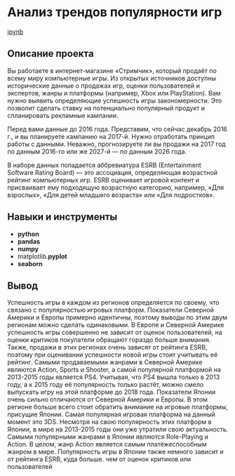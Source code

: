 # Анализ трендов популярности игр

[ipynb](https://github.com/volovik-denis/yandex-practicum/blob/main/DA%2005%20Games%20popularity%20trends%20analysis/Анализ%20трендов%20популярности%20игр.ipynb)

## Описание проекта

Вы работаете в интернет-магазине «Стримчик», который продаёт по всему миру компьютерные игры. Из открытых источников доступны исторические данные о продажах игр, оценки пользователей и экспертов, жанры и платформы (например, Xbox или PlayStation). Вам нужно выявить определяющие успешность игры закономерности. Это позволит сделать ставку на потенциально популярный продукт и спланировать рекламные кампании.

Перед вами данные до 2016 года. Представим, что сейчас декабрь 2016 г., и вы планируете кампанию на 2017-й. Нужно отработать принцип работы с данными. Неважно, прогнозируете ли вы продажи на 2017 год по данным 2016-го или же 2027-й — по данным 2026 года.

В наборе данных попадается аббревиатура ESRB (Entertainment Software Rating Board) — это ассоциация, определяющая возрастной рейтинг компьютерных игр. ESRB оценивает игровой контент и присваивает ему подходящую возрастную категорию, например, «Для взрослых», «Для детей младшего возраста» или «Для подростков».

## Навыки и инструменты

- **python**
- **pandas**
- **numpy**
- matplotlib.**pyplot**
- **seaborn**

## Вывод

Успешность игры в каждом из регионов определяется по своему, что связано с популярностью игровых платформ. Показатели Северной Америки и Европы примерно идентичны, поэтому выводы по этим двум регионам можно сделать одинаковыми. В Европе и Северной Америке успешность игры совершенно не зависит от оценок пользователей, на оценки критиков покупатели обращают гораздо больше внимания. Также, продажи в этих регионах очень зависят от рейтинга ESRB, поэтому при оценивании успешности новой игры стоит учитывать её рейтинг. Самыми продаваемыми жанрами в Северной Америке являются Action, Sports и Shooter, а самой популярной платформой на 2013-2015 годы является PS4. Учитывая, что PS4 вышла только в 2013 году, а к 2015 году её популярность только растёт, можно смело выпускать игру на этой платформе до 2018 года. Показатели Японии очень сильно отличаются от Северной Америки и Европы. В этом регионе больше всего стоит обратить внимание на игровые платформы, присущие Японии. Самая популярная игровая платформа на данный момент это 3DS. Несмотря на свою популярность этих платформ в Японии, в мире на 2013-2015 годы они уже утратили свою актуальность. Самыми популярными жанрами в Японии являются Role-Playing и Action. В целом, жанр Action является самым платёжеспособным жанром в мире. Популярность игры в Японии также немного зависит и от рейтинга ESRB, куда больше. чем от оценок критиков или пользователей
